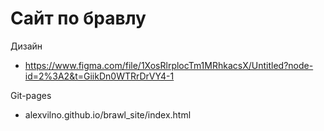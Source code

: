 # Сайт по бравлу
Дизайн
- https://www.figma.com/file/1XosRlrplocTm1MRhkacsX/Untitled?node-id=2%3A2&t=GiikDn0WTRrDrVY4-1

Git-pages
- alexvilno.github.io/brawl_site/index.html
